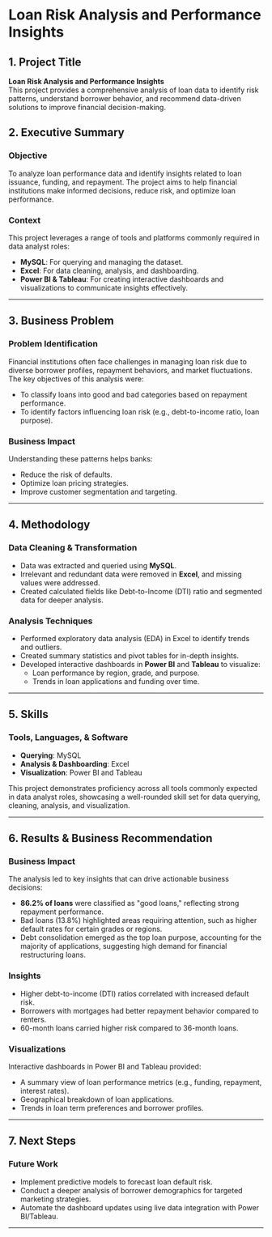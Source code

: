 # **Loan Risk Analysis and Performance Insights**

## **1. Project Title**  
**Loan Risk Analysis and Performance Insights**  
This project provides a comprehensive analysis of loan data to identify risk patterns, understand borrower behavior, and recommend data-driven solutions to improve financial decision-making.



## **2. Executive Summary**  
### **Objective**  
To analyze loan performance data and identify insights related to loan issuance, funding, and repayment. The project aims to help financial institutions make informed decisions, reduce risk, and optimize loan performance.  

### **Context**  
This project leverages a range of tools and platforms commonly required in data analyst roles:  
- **MySQL**: For querying and managing the dataset.  
- **Excel**: For data cleaning, analysis, and dashboarding.  
- **Power BI & Tableau**: For creating interactive dashboards and visualizations to communicate insights effectively.  

---

## **3. Business Problem**  
### **Problem Identification**  
Financial institutions often face challenges in managing loan risk due to diverse borrower profiles, repayment behaviors, and market fluctuations. The key objectives of this analysis were:  
- To classify loans into good and bad categories based on repayment performance.  
- To identify factors influencing loan risk (e.g., debt-to-income ratio, loan purpose).  

### **Business Impact**  
Understanding these patterns helps banks:  
- Reduce the risk of defaults.  
- Optimize loan pricing strategies.  
- Improve customer segmentation and targeting.  

---

## **4. Methodology**  
### **Data Cleaning & Transformation**  
- Data was extracted and queried using **MySQL**.  
- Irrelevant and redundant data were removed in **Excel**, and missing values were addressed.  
- Created calculated fields like Debt-to-Income (DTI) ratio and segmented data for deeper analysis.  

### **Analysis Techniques**  
- Performed exploratory data analysis (EDA) in Excel to identify trends and outliers.  
- Created summary statistics and pivot tables for in-depth insights.  
- Developed interactive dashboards in **Power BI** and **Tableau** to visualize:  
  - Loan performance by region, grade, and purpose.  
  - Trends in loan applications and funding over time.  

---

## **5. Skills**  
### **Tools, Languages, & Software**  
- **Querying**: MySQL  
- **Analysis & Dashboarding**: Excel  
- **Visualization**: Power BI and Tableau  

This project demonstrates proficiency across all tools commonly expected in data analyst roles, showcasing a well-rounded skill set for data querying, cleaning, analysis, and visualization.  

---

## **6. Results & Business Recommendation**  
### **Business Impact**  
The analysis led to key insights that can drive actionable business decisions:  
- **86.2% of loans** were classified as "good loans," reflecting strong repayment performance.  
- Bad loans (13.8%) highlighted areas requiring attention, such as higher default rates for certain grades or regions.  
- Debt consolidation emerged as the top loan purpose, accounting for the majority of applications, suggesting high demand for financial restructuring loans.  

### **Insights**  
- Higher debt-to-income (DTI) ratios correlated with increased default risk.  
- Borrowers with mortgages had better repayment behavior compared to renters.  
- 60-month loans carried higher risk compared to 36-month loans.  

### **Visualizations**  
Interactive dashboards in Power BI and Tableau provided:  
- A summary view of loan performance metrics (e.g., funding, repayment, interest rates).  
- Geographical breakdown of loan applications.  
- Trends in loan term preferences and borrower profiles.  

---

## **7. Next Steps**  
### **Future Work**  
- Implement predictive models to forecast loan default risk.  
- Conduct a deeper analysis of borrower demographics for targeted marketing strategies.  
- Automate the dashboard updates using live data integration with Power BI/Tableau.  

---
